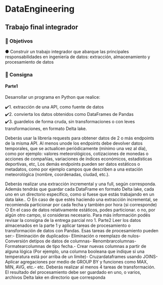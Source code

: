 #  DataEngineering
## Trabajo final integrador
### 🎯 Objetivos
 ● Construir un trabajo integrador que abarque las principales responsabilidades en
 ingeniería de datos: extracción, almacenamiento y procesamiento de datos
 
 ### 📝 Consigna
 
 #### Parte1
 
 Desarrollar un programa en Python que realice:
 
✔️1.  extracción de una API, como fuente de datos  
✔️2. convierta los datos obtenidos como DataFrames de Pandas  
✔️3. guardelos de forma cruda, sin transformaciones o con leves transformaciones,
 en formato Delta lake.  
 
 Deberás usar la librería requests para obtener datos de 2 o más endpoints de la misma
 API. Al menos unode los endpoints debe devolver datos temporales, que se actualicen
 periódicamente (mínimo una vez al día), como por ejemplo: valores meteorológicos,
 cotizaciones de monedas o acciones de compañías, variaciones de índices económicos,
 estadísticas deportivas, etc, Los demás endpoints pueden ser datos estáticos o
 metadatos, como por ejemplo campos que describen a una estación meteorológica
 (nombre, coordenadas, ciudad, etc.).
 
 Deberás realizar una extracción incremental y una full, según corresponda.
 Además tendrás que guardar cada DataFrame en formato Delta lake, cada uno en un
 directorio específico, como si fuese que estás trabajando en un data lake..
 ○ En caso de que estés haciendo una extracción incremental, se recomienda
 particionar por cada fecha y también por hora (si corresponde)
 ○ En el caso de datos relativamente estáticos, podes particionar. o no, por algún
 otro campo, si consideras necesario.
 Para más información podés revisar la consigna de la entrega parcial nro 1.
 Parte2
 Leer los datos almacenados en la parte 1 y aplicar tareas de procesamiento o
 transformación de datos con Pandas. Esas tareas de procesamiento pueden ser:- Eliminación de duplicados- Eliminación o reemplazo de nulos- Conversión detipos de datos de columnas- Renombrarcolumnas- Formatearcolumnas de tipo fecha.- Crear nuevas columnas a partir de alguna lógica (Por ejemplo, una columna
 booleana que indique si una temperatura está por arriba de un límite)- Cruzardataframes usando JOINS- Aplicar agregaciones por medio de GROUP BY y funciones como MAX, MIN,
 AVG, etc.- etc.
 Deberás realizar al menos 4 tareas de transformación.
 El resultado del procesamiento debe ser guardado en uno, o varios, archivos Delta lake
 en directorio que corresponda
